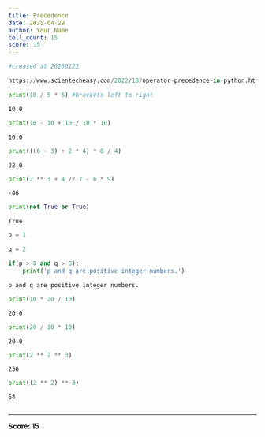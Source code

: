 ```yaml
---
title: Precedence
date: 2025-04-29
author: Your Name
cell_count: 15
score: 15
---
```


```python
#created at 20250123
```


```python
https://www.scientecheasy.com/2022/10/operator-precedence-in-python.html/
```


```python
print(10 / 5 * 5) #brackets left to right

```

    10.0



```python
print(10 - 10 + 10 / 10 * 10) 

```

    10.0



```python
print(((6 - 3) + 2 * 4) * 8 / 4) 
```

    22.0



```python
print(2 ** 3 + 4 // 7 - 6 * 9) 
```

    -46



```python
print(not True or True) 
```

    True



```python
p = 1
```


```python
q = 2
```


```python
if(p > 0 and q > 0):
    print('p and q are positive integer numbers.')

```

    p and q are positive integer numbers.



```python
print(10 * 20 / 10)
```

    20.0



```python
print(20 / 10 * 10)
```

    20.0



```python
print(2 ** 2 ** 3)
```

    256



```python
print((2 ** 2) ** 3)
```

    64



```python

```


---
**Score: 15**